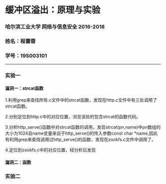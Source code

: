 # 缓冲区溢出：原理与实验

### 哈尔滨工业大学 网络与信息安全 2016-2018

### 姓名：程蕾蓉      
### 学号：19S003101

---

### 实验一
#### 漏洞一：strcat函数
1.利用grep来查找所有.c文件中的strcat函数，发现在http.c文件中有三处调用了strcat函数。

2.分别定位到http.c中的对应位置，浏览该处的包含strcat的函数代码。


3.分析http_serve()函数中对strcat函数的调用，发现strcat(pn,name)中pn数组的大小为1024且name变量来自于http_serve()的传入参数const char *name,因此有利用grep来查找调用过http_serve()的函数，发现在zookfs.c文件中调用了。

4.定位到zookfs.c中的对应位置，经分析后发现

#### 漏洞二：函数
### 实验二

